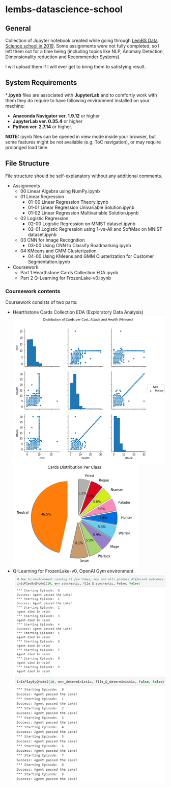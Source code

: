 # lembs-datascience-school

## General
Collection of Jupyter notebook created while going through [LemBS Data Science school in 2019](http://lembs.com/dsonline).
Some assignments were not fully completed, so I left them out for a time being (including topics like NLP, Anomaly Detection, Dimensionality reduction and Recommender Systems).

I will upload them if I will ever get to bring them to satisfying result.

## System Requirements
\***.ipynb** files are associated with **JupyterLab** and to comfortly work with them they do require to have following environment installed on your machine:

* **Anaconda Navigator ver. 1.9.12** or higher
* **JupyterLab ver. 0.35.4** or higher
* **Python ver. 2.7.14** or higher. 

**NOTE:** ipynb files can be opened in view mode inside your browser, but some features might be not available (e.g: ToC navigation), or may require prolonged load time. 

## File Structure
File structure should be self-explanatory without any additional comments.

* Assignments
  * 00 Linear Algebra using NumPy.ipynb
  * 01 Linear Regression
    * 01-00 Linear Regression Theory.ipynb
    * 01-01 Linear Regression Univariable Solution.ipynb
    * 01-02 Linear Regression Multivariable Solution.ipynb
  * 02 Logistic Regression
    * 02-00 Logistic Regression on MNIST dataset.ipynb
    * 02-01 Logistic Regression using 1-vs-All and SoftMax on MNIST dataset.ipynb
  * 03 CNN for Image Recognition
    * 03-00 Using CNN to Classify Roadmarking.ipynb
  * 04 KMeans and GMM Clusterization
    * 04-00 Using KMeans and GMM Clusterization for Customer Segmentation.ipynb
* Coursework
  * Part 1 Hearthstone Cards Collection EDA.ipynb
  * Part 2 Q-Learning for FrozenLake-v0.ipynb
  
### Coursework contents
Coursework consists of two parts:

* Hearthstone Cards Collection EDA (Exploratory Data Analysis)
  ![Card Distribution per Health-Cost-Attack for Minions](/Img/HearthstoneEDA-preview-1.png) ![Card Distribution per Class](/Img/HearthstoneEDA-preview-2.png)
* Q-Learning for FrozenLake-v0, OpenAI Gym environment
  ![Stochastic Environment](/Img/FrozenLake_Q-Learning-StochasticEnv.png) ![deterministic Environment](/Img/FrozenLake_Q-Learning-DeterministicEnv.png)
